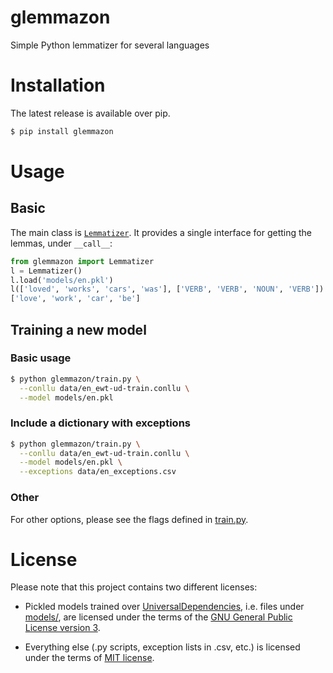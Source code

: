 # glemmazon
Simple Python lemmatizer for several languages

# Installation
The latest release is available over pip.
```bash
$ pip install glemmazon 
```

# Usage
## Basic
The main class is [`Lemmatizer`](./glemmazon/lemmatizer.py). It 
provides a single interface for getting the lemmas, under `__call__`:
```python
from glemmazon import Lemmatizer
l = Lemmatizer()
l.load('models/en.pkl')
l(['loved', 'works', 'cars', 'was'], ['VERB', 'VERB', 'NOUN', 'VERB'])
['love', 'work', 'car', 'be']

```

## Training a new model
### Basic usage
```bash
$ python glemmazon/train.py \
  --conllu data/en_ewt-ud-train.conllu \
  --model models/en.pkl
```

### Include a dictionary with exceptions
```bash
$ python glemmazon/train.py \
  --conllu data/en_ewt-ud-train.conllu \
  --model models/en.pkl \
  --exceptions data/en_exceptions.csv
```

### Other
For other options, please see the flags defined in [train.py](
./glammatizer/train.py).

# License
Please note that this project contains two different licenses:

- Pickled models trained over [UniversalDependencies](
  http://github.com/UniversalDependencies), i.e. files under 
  [models/](./models/), are licensed under the terms of the [GNU General 
  Public License version 3](./models/!LICENSE).
  
- Everything else (.py scripts, exception lists in .csv, etc.) is 
  licensed under the terms of [MIT license](./LICENSE).
